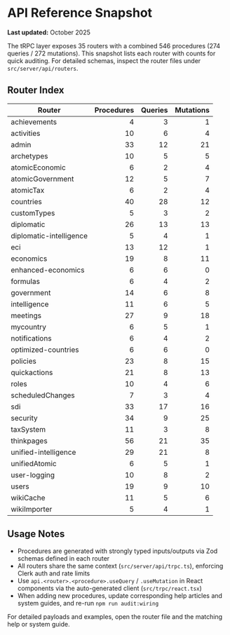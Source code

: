 # API Reference Snapshot

**Last updated:** October 2025

The tRPC layer exposes 35 routers with a combined 546 procedures (274 queries / 272 mutations). This snapshot lists each router with counts for quick auditing. For detailed schemas, inspect the router files under `src/server/api/routers`.

## Router Index
| Router | Procedures | Queries | Mutations |
| --- | ---: | ---: | ---: |
| achievements | 4 | 3 | 1 |
| activities | 10 | 6 | 4 |
| admin | 33 | 12 | 21 |
| archetypes | 10 | 5 | 5 |
| atomicEconomic | 6 | 2 | 4 |
| atomicGovernment | 12 | 5 | 7 |
| atomicTax | 6 | 2 | 4 |
| countries | 40 | 28 | 12 |
| customTypes | 5 | 3 | 2 |
| diplomatic | 26 | 13 | 13 |
| diplomatic-intelligence | 5 | 4 | 1 |
| eci | 13 | 12 | 1 |
| economics | 19 | 8 | 11 |
| enhanced-economics | 6 | 6 | 0 |
| formulas | 6 | 4 | 2 |
| government | 14 | 6 | 8 |
| intelligence | 11 | 6 | 5 |
| meetings | 27 | 9 | 18 |
| mycountry | 6 | 5 | 1 |
| notifications | 6 | 4 | 2 |
| optimized-countries | 6 | 6 | 0 |
| policies | 23 | 8 | 15 |
| quickactions | 21 | 8 | 13 |
| roles | 10 | 4 | 6 |
| scheduledChanges | 7 | 3 | 4 |
| sdi | 33 | 17 | 16 |
| security | 34 | 9 | 25 |
| taxSystem | 11 | 3 | 8 |
| thinkpages | 56 | 21 | 35 |
| unified-intelligence | 29 | 21 | 8 |
| unifiedAtomic | 6 | 5 | 1 |
| user-logging | 10 | 8 | 2 |
| users | 19 | 9 | 10 |
| wikiCache | 11 | 5 | 6 |
| wikiImporter | 5 | 4 | 1 |

## Usage Notes
- Procedures are generated with strongly typed inputs/outputs via Zod schemas defined in each router
- All routers share the same context (`src/server/api/trpc.ts`), enforcing Clerk auth and rate limits
- Use `api.<router>.<procedure>.useQuery` / `.useMutation` in React components via the auto-generated client (`src/trpc/react.tsx`)
- When adding new procedures, update corresponding help articles and system guides, and re-run `npm run audit:wiring`

For detailed payloads and examples, open the router file and the matching help or system guide.
